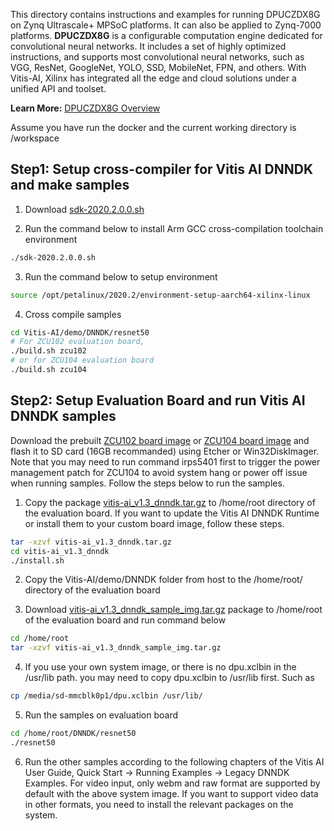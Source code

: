 This directory contains instructions and examples for running DPUCZDX8G on Zynq Ultrascale+ MPSoC platforms. It can also be applied to Zynq-7000 platforms.
**DPUCZDX8G**  is a configurable computation engine dedicated for convolutional neural networks. 
It includes a set of highly optimized instructions, and supports most convolutional neural networks, such as VGG, ResNet, GoogleNet, YOLO, SSD, MobileNet, FPN, and others.
With Vitis-AI, Xilinx has integrated all the edge and cloud solutions under a unified API and toolset.

**Learn More:** [DPUCZDX8G Overview](https://github.com/Xilinx/Vitis-AI/tree/master/DPU-TRD)  


Assume you have run the docker and the current working directory is /workspace

## Step1: Setup cross-compiler for Vitis AI DNNDK and make samples

1. Download [sdk-2020.2.0.0.sh](https://www.xilinx.com/bin/public/openDownload?filename=sdk-2020.2.0.0.sh)

2. Run the command below to install Arm GCC cross-compilation toolchain environment
```sh
./sdk-2020.2.0.0.sh
```

3. Run the command below to setup environment
```sh
source /opt/petalinux/2020.2/environment-setup-aarch64-xilinx-linux
```

4. Cross compile samples
```sh
cd Vitis-AI/demo/DNNDK/resnet50
# For ZCU102 evaluation board,
./build.sh zcu102
# or for ZCU104 evaluation board
./build.sh zcu104
```

## Step2: Setup Evaluation Board and run Vitis AI DNNDK samples

Download the prebuilt [ZCU102 board image](https://www.xilinx.com/bin/public/openDownload?filename=xilinx-zcu102-dpu-v2020.2-v1.3.0.img.gz) or [ZCU104 board image](https://www.xilinx.com/bin/public/openDownload?filename=xilinx-zcu104-dpu-v2020.2-v1.3.0.img.gz) and flash it to SD card (16GB recommanded) using Etcher or Win32DiskImager. Note that you may need to run command irps5401 first to trigger the power management patch for ZCU104 to avoid system hang or power off issue when running samples. Follow the steps below to run the samples.

1. Copy the package [vitis-ai_v1.3_dnndk.tar.gz](https://www.xilinx.com/bin/public/openDownload?filename=vitis-ai_v1.3_dnndk.tar.gz) to /home/root directory of the evaluation board. If you want to update the Vitis AI DNNDK Runtime or install them to your custom board image, follow these steps.
```sh
tar -xzvf vitis-ai_v1.3_dnndk.tar.gz
cd vitis-ai_v1.3_dnndk
./install.sh
```

2. Copy the Vitis-AI/demo/DNNDK folder from host to the /home/root/ directory of the evaluation board

3. Download [vitis-ai_v1.3_dnndk_sample_img.tar.gz](https://www.xilinx.com/bin/public/openDownload?filename=vitis-ai_v1.3_dnndk_sample_img.tar.gz) package to /home/root of the evaluation board and run command below
```sh
cd /home/root
tar -xzvf vitis-ai_v1.3_dnndk_sample_img.tar.gz
```

4. If you use your own system image, or there is no dpu.xclbin in the /usr/lib path. you may need to copy dpu.xclbin to /usr/lib first. Such as
```sh
cp /media/sd-mmcblk0p1/dpu.xclbin /usr/lib/
```

5. Run the samples on evaluation board
```sh
cd /home/root/DNNDK/resnet50
./resnet50

```
6. Run the other samples according to the following chapters of the Vitis AI User Guide, Quick Start -> Running Examples -> Legacy DNNDK Examples. For video input, only webm and raw format are supported by default with the above system image. If you want to support video data in other formats, you need to install the relevant packages on the system.
